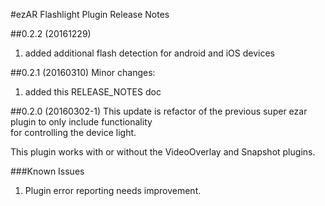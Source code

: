 #ezAR Flashlight Plugin Release Notes

##0.2.2 (20161229)
1. added additional flash detection for android and iOS devices 


##0.2.1 (20160310)
Minor changes: 
1. added this RELEASE_NOTES doc 


##0.2.0 (20160302-1)
This update is refactor of the previous super ezar plugin to only include functionality  
for controlling the device light. 

This plugin works with or without the VideoOverlay and Snapshot plugins.

###Known Issues
1. Plugin error reporting needs improvement.

